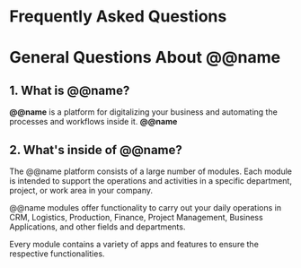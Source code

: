 # Frequently Asked Questions

# General Questions About @@name

## 1. What is @@name?

**@@name** is a platform for digitalizing your business and automating the processes and workflows inside it. 
**@@name** 

## 2. What's inside of @@name?

The @@name platform consists of a large number of modules. 
Each module is intended to support the operations and activities in a specific department, project, or work area in your company.  

@@name modules offer functionality to carry out your daily operations in CRM, Logistics, Production, Finance, Project Management, Business Applications, and other fields and departments.  

Every module contains a variety of apps and features to ensure the respective functionalities.  
